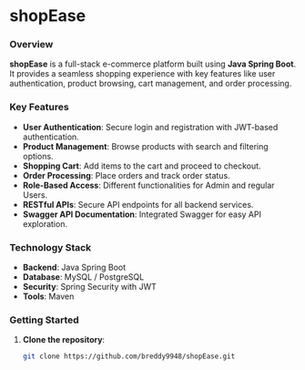 # shopEase

### Overview
**shopEase** is a full-stack e-commerce platform built using **Java Spring Boot**. It provides a seamless shopping experience with key features like user authentication, product browsing, cart management, and order processing.

### Key Features
- **User Authentication**: Secure login and registration with JWT-based authentication.
- **Product Management**: Browse products with search and filtering options.
- **Shopping Cart**: Add items to the cart and proceed to checkout.
- **Order Processing**: Place orders and track order status.
- **Role-Based Access**: Different functionalities for Admin and regular Users.
- **RESTful APIs**: Secure API endpoints for all backend services.
- **Swagger API Documentation**: Integrated Swagger for easy API exploration.

### Technology Stack
- **Backend**: Java Spring Boot
- **Database**: MySQL / PostgreSQL 
- **Security**: Spring Security with JWT
- **Tools**: Maven

### Getting Started

1. **Clone the repository**:
   ```bash
   git clone https://github.com/breddy9948/shopEase.git
